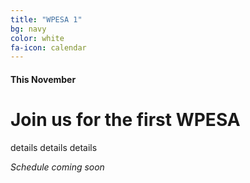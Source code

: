 ```yaml
---
title: "WPESA 1"
bg: navy
color: white
fa-icon: calendar
---
```


#### This November

# Join us for the first WPESA

details details details

*Schedule coming soon*
